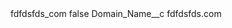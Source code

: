 <?xml version="1.0" encoding="UTF-8"?>
<CustomMetadata xmlns="http://soap.sforce.com/2006/04/metadata" xmlns:xsi="http://www.w3.org/2001/XMLSchema-instance" xmlns:xsd="http://www.w3.org/2001/XMLSchema">
    <label>fdfdsfds_com</label>
    <protected>false</protected>
    <values>
        <field>Domain_Name__c</field>
        <value xsi:type="xsd:string">fdfdsfds.com</value>
    </values>
</CustomMetadata>
